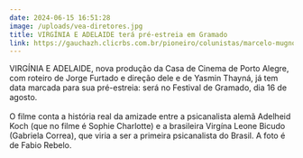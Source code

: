 ```yaml
---
date: 2024-06-15 16:51:28
image: /uploads/vea-diretores.jpg
title: VIRGÍNIA E ADELAIDE terá pré-estreia em Gramado
link: https://gauchazh.clicrbs.com.br/pioneiro/colunistas/marcelo-mugnol/noticia/2024/06/virginia-e-adelaide-filme-de-jorge-furtado-e-yasmin-thayna-tera-sessao-especial-no-festival-de-gramado-clxaon3je00ls01444daco1d3.html
---
```

VIRGÍNIA E ADELAIDE, nova produção da Casa de Cinema de Porto Alegre, com roteiro de Jorge Furtado e direção dele e de Yasmin Thayná, já tem data marcada para sua pré-estreia: será no Festival de Gramado, dia 16 de agosto.\
\
O filme conta a história real da amizade entre a psicanalista alemã Adelheid Koch (que no filme é Sophie Charlotte) e a brasileira Virgína Leone Bicudo (Gabriela Correa), que viria a ser a primeira psicanalista do Brasil. A foto é de Fabio Rebelo.